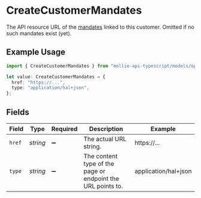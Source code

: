 # CreateCustomerMandates

The API resource URL of the [mandates](list-mandates) linked to this customer. Omitted if no such mandates
exist (yet).

## Example Usage

```typescript
import { CreateCustomerMandates } from "mollie-api-typescript/models/operations";

let value: CreateCustomerMandates = {
  href: "https://...",
  type: "application/hal+json",
};
```

## Fields

| Field                                                       | Type                                                        | Required                                                    | Description                                                 | Example                                                     |
| ----------------------------------------------------------- | ----------------------------------------------------------- | ----------------------------------------------------------- | ----------------------------------------------------------- | ----------------------------------------------------------- |
| `href`                                                      | *string*                                                    | :heavy_minus_sign:                                          | The actual URL string.                                      | https://...                                                 |
| `type`                                                      | *string*                                                    | :heavy_minus_sign:                                          | The content type of the page or endpoint the URL points to. | application/hal+json                                        |